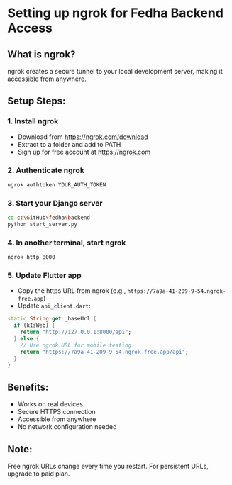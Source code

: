 # Setting up ngrok for Fedha Backend Access

## What is ngrok?
ngrok creates a secure tunnel to your local development server, making it accessible from anywhere.

## Setup Steps:

### 1. Install ngrok
- Download from https://ngrok.com/download
- Extract to a folder and add to PATH
- Sign up for free account at https://ngrok.com

### 2. Authenticate ngrok
```bash
ngrok authtoken YOUR_AUTH_TOKEN
```

### 3. Start your Django server
```bash
cd c:\GitHub\fedha\backend
python start_server.py
```

### 4. In another terminal, start ngrok
```bash
ngrok http 8000
```

### 5. Update Flutter app
- Copy the https URL from ngrok (e.g., `https://7a9a-41-209-9-54.ngrok-free.app`)
- Update `api_client.dart`:

```dart
static String get _baseUrl {
  if (kIsWeb) {
    return "http://127.0.0.1:8000/api";
  } else {
    // Use ngrok URL for mobile testing
    return "https://7a9a-41-209-9-54.ngrok-free.app/api";
  }
}
```

## Benefits:
- Works on real devices
- Secure HTTPS connection
- Accessible from anywhere
- No network configuration needed

## Note:
Free ngrok URLs change every time you restart. For persistent URLs, upgrade to paid plan.
